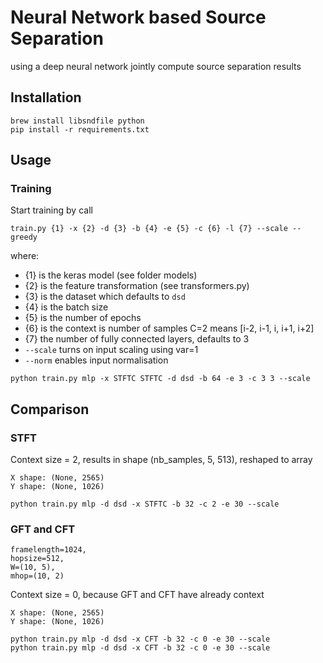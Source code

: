# Neural Network based Source Separation

using a deep neural network jointly compute source separation results

## Installation

```
brew install libsndfile python
pip install -r requirements.txt
```

## Usage

### Training

Start training by call
```
train.py {1} -x {2} -d {3} -b {4} -e {5} -c {6} -l {7} --scale --greedy
```

where:
  * {1} is the keras model (see folder models)
  * {2} is the feature transformation (see transformers.py)
  * {3} is the dataset which defaults to ```dsd```
  * {4} is the batch size
  * {5} is the number of epochs
  * {6} is the context is number of samples C=2 means [i-2, i-1, i, i+1, i+2]
  * {7} the number of fully connected layers, defaults to 3
  * `--scale` turns on input scaling using var=1
  * `--norm` enables input normalisation

```
python train.py mlp -x STFTC STFTC -d dsd -b 64 -e 3 -c 3 3 --scale
```

## Comparison

### STFT

Context size = 2, results in shape (nb_samples, 5, 513), reshaped to array

```
X shape: (None, 2565)
Y shape: (None, 1026)
```

```
python train.py mlp -d dsd -x STFTC -b 32 -c 2 -e 30 --scale
```

### GFT and CFT

```
framelength=1024,
hopsize=512,
W=(10, 5),
mhop=(10, 2)
```

Context size = 0, because GFT and CFT have already context

```
X shape: (None, 2565)
Y shape: (None, 1026)
```

```
python train.py mlp -d dsd -x CFT -b 32 -c 0 -e 30 --scale
python train.py mlp -d dsd -x CFT -b 32 -c 0 -e 30 --scale
```
